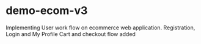 # demo-ecom-v3
Implementing User work flow on ecommerce web application. Registration, Login and My Profile
Cart and checkout flow added
